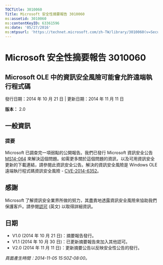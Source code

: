 ```yaml
---
TOCTitle: 3010060
Title: Microsoft 安全性摘要報告 3010060
ms:assetid: 3010060
ms:contentKeyID: 63361596
ms:date: '05/27/2016'
ms:mtpsurl: 'https://technet.microsoft.com/zh-TW/library/3010060(v=Security.10)'
---
```


Microsoft 安全性摘要報告 3010060
================================

Microsoft OLE 中的資訊安全風險可能會允許遠端執行程式碼
------------------------------------------------------

發行日期：2014 年 10 月 21 日 | 更新日期：2014 年 11 月 11 日

**版本：**  2.0

一般資訊
--------

### 提要

Microsoft 已調查完一項弱點的公開報告。我們已發行 Microsoft 資訊安全公告 [MS14-064](http://go.microsoft.com/fwlink/?linkid=?????) 來解決這個問題。如需更多關於這個問題的資訊，以及可用資訊安全更新的下載連結，請參閱此資訊安全公告。解決的資訊安全風險是 Windows OLE 遠端執行程式碼資訊安全風險 - [CVE-2014-6352](http://www.cve.mitre.org/cgi-bin/cvename.cgi?name=cve-2014-6352)。

感謝
----

<span id="sectionToggle0"></span>
Microsoft 了解資訊安全業界所做的努力，其盡責地透露資訊安全風險來協助我們保護客戶。請參閱[認可](https://technet.microsoft.com/zh-tw/library/security/dn820091.aspx) (英文) 以取得詳細資訊。

日期
----

<span id="sectionToggle1"></span>
-   V1.0 (2014 年 10 月 21 日)：摘要報告發行。
-   V1.1 (2014 年 10 月 30 日)：已更新摘要報告來加入其他認可。
-   V2.0 (2014 年 11 月 11 日)：更新摘要公告以反映安全性公告的發行。

*頁面產生時間：2014-11-05 15:50Z-08:00。*
